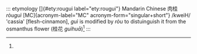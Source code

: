 ::: etymology
[]{#ety:rougui label="ety:rougui"} Mandarin Chinese 肉桂 *ròuguì*
[MC]{acronym-label="MC" acronym-form="singular+short"} /kweiH/ 'cassia'
\[flesh-cinnamon\], *guì* is modified by *ròu* to distuinguish it from
the osmanthus flower (桂花 *guìhuā*)[^1]
:::

[^1]:
